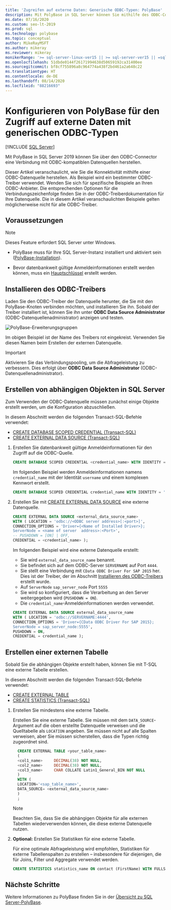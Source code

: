 ```yaml
---
title: 'Zugreifen auf externe Daten: Generische ODBC-Typen: PolyBase'
description: Mit PolyBase in SQL Server können Sie mithilfe des ODBC-Connectors eine Verbindung mit kompatiblen Datenquellen herstellen. Installieren Sie den ODBC-Treiber, und erstellen Sie externe Tabellen.
ms.date: 07/16/2020
ms.custom: seo-lt-2019
ms.prod: sql
ms.technology: polybase
ms.topic: conceptual
author: MikeRayMSFT
ms.author: mikeray
ms.reviewer: mikeray
monikerRange: '>= sql-server-linux-ver15 || >= sql-server-ver15 || =sqlallproducts-allversions'
ms.openlocfilehash: 51dbde0144f26171994638d50659192ca31400ee
ms.sourcegitcommit: bf8cf755896a8c964774a438f2bd461a2a648c22
ms.translationtype: HT
ms.contentlocale: de-DE
ms.lasthandoff: 08/14/2020
ms.locfileid: "88216693"
---
```

# <a name="configure-polybase-to-access-external-data-with-odbc-generic-types"></a>Konfigurieren von PolyBase für den Zugriff auf externe Daten mit generischen ODBC-Typen

 [!INCLUDE [SQL Server](../../includes/applies-to-version/sqlserver.md)]

Mit PolyBase in SQL Server 2019 können Sie über den ODBC-Connector eine Verbindung mit ODBC-kompatiblen Datenquellen herstellen.

Dieser Artikel veranschaulicht, wie Sie die Konnektivität mithilfe einer ODBC-Datenquelle herstellen. Als Beispiel wird ein bestimmter ODBC-Treiber verwendet. Wenden Sie sich für spezifische Beispiele an Ihren ODBC-Anbieter. Die entsprechenden Optionen für die Verbindungszeichenfolge finden Sie in der ODBC-Treiberdokumentation für Ihre Datenquelle. Die in diesem Artikel veranschaulichten Beispiele gelten möglicherweise nicht für alle ODBC-Treiber.

## <a name="prerequisites"></a>Voraussetzungen

>[!NOTE]
>Dieses Feature erfordert SQL Server unter Windows.

* PolyBase muss für Ihre SQL Server-Instanz installiert und aktiviert sein ([PolyBase-Installation](polybase-installation.md)).

* Bevor datenbankweit gültige Anmeldeinformationen erstellt werden können, muss ein [Hauptschlüssel](../../t-sql/statements/create-master-key-transact-sql.md) erstellt werden.

## <a name="install-the-odbc-driver"></a>Installieren des ODBC-Treibers

Laden Sie den ODBC-Treiber der Datenquelle herunter, die Sie mit den PolyBase-Knoten verbinden möchten, und installieren Sie ihn. Sobald der Treiber installiert ist, können Sie ihn unter **ODBC Data Source Administrator** (ODBC-Datenquellenadministrator) anzeigen und testen.

![PolyBase-Erweiterungsgruppen](../../relational-databases/polybase/media/polybase-odbc-admin.png) 

Im obigen Beispiel ist der Name des Treibers rot eingekreist. Verwenden Sie diesen Namen beim Erstellen der externen Datenquelle.

> [!IMPORTANT]
> Aktivieren Sie das Verbindungspooling, um die Abfrageleistung zu verbessern. Dies erfolgt über **ODBC Data Source Administrator** (ODBC-Datenquellenadministrator).

## <a name="create-dependent-objects-in-sql-server"></a>Erstellen von abhängigen Objekten in SQL Server

Zum Verwenden der ODBC-Datenquelle müssen zunächst einige Objekte erstellt werden, um die Konfiguration abzuschließen.

In diesem Abschnitt werden die folgenden Transact-SQL-Befehle verwendet:

* [CREATE DATABASE SCOPED CREDENTIAL (Transact-SQL)](../../t-sql/statements/create-database-scoped-credential-transact-sql.md)
* [CREATE EXTERNAL DATA SOURCE (Transact-SQL)](../../t-sql/statements/create-external-data-source-transact-sql.md) 

1. Erstellen Sie datenbankweit gültige Anmeldeinformationen für den Zugriff auf die ODBC-Quelle.

    ```sql
    CREATE DATABASE SCOPED CREDENTIAL <credential_name> WITH IDENTITY = '<username>', Secret = '<password>';
    ```

    Im folgenden Beispiel werden Anmeldeinformationen namens `credential_name` mit der Identität `username` und einem komplexen Kennwort erstellt.

    ```sql
    CREATE DATABASE SCOPED CREDENTIAL credential_name WITH IDENTITY = 'username', Secret = 'BycA4ZjrE#*2W%!';
    ```

1. Erstellen Sie mit [CREATE EXTERNAL DATA SOURCE](../../t-sql/statements/create-external-data-source-transact-sql.md) eine externe Datenquelle.

    ```sql
    CREATE EXTERNAL DATA SOURCE <external_data_source_name>
    WITH ( LOCATION = 'odbc://<ODBC server address>[:<port>]',
    CONNECTION_OPTIONS = 'Driver={<Name of Installed Driver>};
    ServerNode = <name of server  address>:<Port>',
    -- PUSHDOWN = [ON] | OFF,
    CREDENTIAL = <credential_name> );
    ```

    Im folgenden Beispiel wird eine externe Datenquelle erstellt:
    * Sie wird `external_data_source_name` benannt.
    * Sie befindet sich auf dem ODBC-Server `SERVERNAME` auf Port `4444`.
    * Sie stellt eine Verbindung mit `CData ODBC Driver For SAP 2015` her. Dies ist der Treiber, der im Abschnitt [Installieren des ODBC-Treibers](#install-the-odbc-driver) erstellt wurde.
    * Auf `ServerNode` `sap_server_node` Port `5555`
    * Sie wird so konfiguriert, dass die Verarbeitung an den Server weitergegeben wird (`PUSHDOWN = ON`).
    * Die `credential_name`-Anmeldeinformationen werden verwendet.

    ```sql
    CREATE EXTERNAL DATA SOURCE external_data_source_name
    WITH ( LOCATION = 'odbc://SERVERNAME:4444',
    CONNECTION_OPTIONS = 'Driver={CData ODBC Driver For SAP 2015};
    ServerNode = sap_server_node:5555',
    PUSHDOWN = ON,
    CREDENTIAL = credential_name );
    ```
    
## <a name="create-an-external-table"></a>Erstellen einer externen Tabelle

Sobald Sie die abhängigen Objekte erstellt haben, können Sie mit T-SQL eine externe Tabelle erstellen. 

In diesem Abschnitt werden die folgenden Transact-SQL-Befehle verwendet:
* [CREATE EXTERNAL TABLE](../../t-sql/statements/create-external-table-transact-sql.md)
* [CREATE STATISTICS (Transact-SQL)](../../t-sql/statements/create-statistics-transact-sql.md)

1. Erstellen Sie mindestens eine externe Tabelle.

   Erstellen Sie eine externe Tabelle. Sie müssen mit dem `DATA_SOURCE`-Argument auf die oben erstellte Datenquelle verweisen und die Quelltabelle als `LOCATION` angeben. Sie müssen nicht auf alle Spalten verweisen, aber Sie müssen sicherstellen, dass die Typen richtig zugeordnet sind.  

   ```sql
     CREATE EXTERNAL TABLE <your_table_name>
     (
     <col1_name>     DECIMAL(38) NOT NULL,
     <col2_name>     DECIMAL(38) NOT NULL,
     <col3_name>     CHAR COLLATE Latin1_General_BIN NOT NULL
     )
     WITH (
     LOCATION='<sap_table_name>',
     DATA_SOURCE= <external_data_source_name>
     )
     ;
   ```

   > [!NOTE]
   > Beachten Sie, dass Sie die abhängigen Objekte für alle externen Tabellen wiederverwenden können, die diese externe Datenquelle nutzen.

1. **Optional:** Erstellen Sie Statistiken für eine externe Tabelle.

    Für eine optimale Abfrageleistung wird empfohlen, Statistiken für externe Tabellenspalten zu erstellen – insbesondere für diejenigen, die für Joins, Filter und Aggregate verwendet werden.

    ```sql
    CREATE STATISTICS statistics_name ON contact (FirstName) WITH FULLSCAN; 
    ```
    
## <a name="next-steps"></a>Nächste Schritte

Weitere Informationen zu PolyBase finden Sie in der [Übersicht zu SQL Server-PolyBase](polybase-guide.md).
